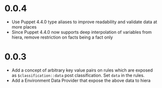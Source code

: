 # 0.0.4

  * Use Puppet 4.4.0 type aliases to improve readability and validate data at more places
  * Since Puppet 4.4.0 now supports deep interpolation of variables from hiera, remove restriction on facts being a fact only

# 0.0.3

  * Add a concept of arbitrary key value pairs on rules which are exposed as `$classification::data` post classification.  Set `data` in the rules.
  * Add a Environment Data Provider that expose the above data to hiera

